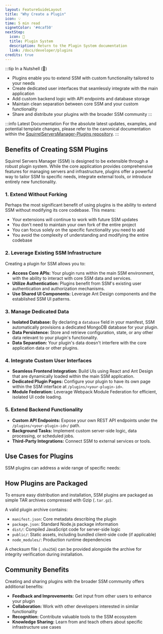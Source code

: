 ```yaml
---
layout: FeatureGuideLayout
title: "Why Create a Plugin"
icon: 💡
time: 5 min read
signetColor: '#4caf50'
nextStep:
  icon: 🧩
  title: Plugin System
  description: Return to the Plugin System documentation
  link: /docs/developer/plugins
credits: true
---
```


:::tip In a Nutshell (🌰)
- Plugins enable you to extend SSM with custom functionality tailored to your needs
- Create dedicated user interfaces that seamlessly integrate with the main application
- Add custom backend logic with API endpoints and database storage
- Maintain clean separation between core SSM and your custom functionality
- Share and distribute your plugins with the broader SSM community
:::

:::info Latest Documentation
For the absolute latest updates, examples, and potential template changes, please refer to the canonical documentation within the [SquirrelServersManager-Plugins repository](https://github.com/SquirrelCorporation/SquirrelServersManager-Plugins).
:::

## Benefits of Creating SSM Plugins

Squirrel Servers Manager (SSM) is designed to be extensible through a robust plugin system. While the core application provides comprehensive features for managing servers and infrastructure, plugins offer a powerful way to tailor SSM to specific needs, integrate external tools, or introduce entirely new functionality.

### 1. Extend Without Forking

Perhaps the most significant benefit of using plugins is the ability to extend SSM without modifying its core codebase. This means:

- Your extensions will continue to work with future SSM updates
- You don't need to maintain your own fork of the entire project
- You can focus solely on the specific functionality you need to add
- You avoid the complexity of understanding and modifying the entire codebase

### 2. Leverage Existing SSM Infrastructure

Creating a plugin for SSM allows you to:

- **Access Core APIs:** Your plugin runs within the main SSM environment, with the ability to interact with core SSM data and services.
- **Utilize Authentication:** Plugins benefit from SSM's existing user authentication and authorization mechanisms.
- **Use Shared UI Components:** Leverage Ant Design components and the established SSM UI patterns.

### 3. Manage Dedicated Data

- **Isolated Database:** By declaring a `database` field in your manifest, SSM automatically provisions a dedicated MongoDB database for your plugin.
- **Data Persistence:** Store and retrieve configuration, state, or any other data relevant to your plugin's functionality.
- **Data Separation:** Your plugin's data doesn't interfere with the core application data or other plugins.

### 4. Integrate Custom User Interfaces

- **Seamless Frontend Integration:** Build UIs using React and Ant Design that are dynamically loaded within the main SSM application.
- **Dedicated Plugin Pages:** Configure your plugin to have its own page within the SSM interface at `/plugins/<your-plugin-id>`.
- **Module Federation:** Leverage Webpack Module Federation for efficient, isolated UI code loading.

### 5. Extend Backend Functionality

- **Custom API Endpoints:** Expose your own REST API endpoints under the `/plugins/<your-plugin-id>/` path.
- **Background Tasks:** Implement custom server-side logic, data processing, or scheduled jobs.
- **Third-Party Integrations:** Connect SSM to external services or tools.

## Use Cases for Plugins

SSM plugins can address a wide range of specific needs:

<ComponentInfoGrid>
  <ComponentInfoCard
    headerTitle="Enhanced Monitoring"
    purpose="Extend SSM's monitoring capabilities to gain deeper insights and integrate with existing monitoring solutions."
    subText="Capabilities:"
    :storesItems="[
      'Collect and visualize custom metrics',
      'Integrate with third-party monitoring tools',
      'Create specialized dashboards for different server roles'
    ]"
  />
  <ComponentInfoCard
    headerTitle="Infrastructure Automation"
    purpose="Develop plugins to automate specific infrastructure management tasks and streamline operations."
    subText="Capabilities:"
    :storesItems="[
      'Custom deployment workflows',
      'Environment-specific provisioning',
      'Scheduled maintenance tasks'
    ]"
  />
  <ComponentInfoCard
    headerTitle="Custom Visualizations"
    purpose="Create plugins with specialized visualizations for various data types and metrics, enhancing data comprehension."
    subText="Capabilities:"
    :storesItems="[
      'Network topology',
      'Resource utilization',
      'Performance metrics',
      'Log analysis'
    ]"
  />
  <ComponentInfoCard
    headerTitle="Integration with External Tools"
    purpose="Build plugins that connect SSM seamlessly with other essential tools in your development and operations ecosystem."
    subText="Capabilities:"
    :storesItems="[
      'CI/CD platforms',
      'Ticketing systems',
      'Incident management tools',
      'Documentation systems'
    ]"
  />
  <ComponentInfoCard
    headerTitle="Custom Authentication"
    purpose="Implement plugins to extend SSM\'s authentication mechanisms and integrate with enterprise identity providers."
    subText="Capabilities:"
    :storesItems="[
      'LDAP integration',
      'Single Sign-On (SSO)',
      'Multi-factor authentication (MFA)',
      'Custom authorization rules'
    ]"
  />
  <ComponentInfoCard
    headerTitle="Specialized Workflows"
    purpose="Design plugins to implement and enforce workflows specific to your organization\'s needs and internal processes."
    subText="Capabilities:"
    :storesItems="[
      'Approval processes',
      'Custom notification systems',
      'Compliance checks',
      'Auditing tools'
    ]"
  />
</ComponentInfoGrid>

## How Plugins are Packaged

To ensure easy distribution and installation, SSM plugins are packaged as simple TAR archives compressed with Gzip (`.tar.gz`).

A valid plugin archive contains:

- `manifest.json`: Core metadata describing the plugin
- `package.json`: Standard Node.js package information
- `dist/`: Compiled JavaScript code for server-side logic
- `public/`: Static assets, including bundled client-side code (if applicable)
- `node_modules/`: Production runtime dependencies

A checksum file (`.sha256`) can be provided alongside the archive for integrity verification during installation.

## Community Benefits

Creating and sharing plugins with the broader SSM community offers additional benefits:

- **Feedback and Improvements:** Get input from other users to enhance your plugin
- **Collaboration:** Work with other developers interested in similar functionality
- **Recognition:** Contribute valuable tools to the SSM ecosystem
- **Knowledge Sharing:** Learn from and teach others about specific infrastructure use cases

